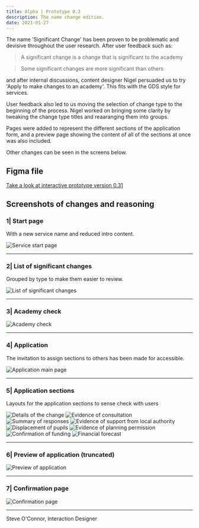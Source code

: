 ```yaml
---
title: Alpha | Prototype 0.3
description: The name change edition.
date: 2021-01-27
---
```


The name 'Significant Change' has been proven to be problematic and devisive throughout the user research. After user feedback such as:

> A significant change is a change that is significant to the academy

> Some significant changes are more significant than others

and after internal discussions, content designer Nigel persuaded us to try 'Apply to make changes to an academy'. This fits with the GDS style for services.

User feedback also led to us moving the selection of change type to the beginning of the process. Nigel worked on bringing some clarity by tweaking the change type titles and reaaranging them into groups.

Pages were added to represent the different sections of the application form, and a preview page showing the content of all of the sections at once was also included.

Other changes can be seen in the screens below.

## Figma file

[Take a look at interactive prototype version 0.31](https://www.figma.com/proto/drRjJIUBxwIuYAqAdchWZb/Sig-Change-0.31?page-id=0%3A1&node-id=339%3A2429&viewport=1079%2C178%2C0.30441993474960327&scaling=min-zoom)

## Screenshots of changes and reasoning

### 1| Start page

With a new service name and reduced intro content.

<img src="https://sdd-make-changes-design-history.netlify.app/images/prototype03/prototype03_01.png" alt="Service start page"/>

*****

### 2| List of significant changes

Grouped by type to make them easier to review.

<img src="https://sdd-make-changes-design-history.netlify.app/images/prototype03/prototype03_03.png" alt="List of significant changes"/>

*****

### 3| Academy check

<img src="https://sdd-make-changes-design-history.netlify.app/images/prototype03/prototype03_05.png" alt="Academy check"/>

*****

### 4| Application

The invitation to assign sections to others has been made for accessible.

<img src="https://sdd-make-changes-design-history.netlify.app/images/prototype03/prototype03_06.png" alt="Application main page"/>

*****

### 5| Application sections

Layouts for the application sections to sense check with users

<img src="https://sdd-make-changes-design-history.netlify.app/images/prototype03/prototype03_08.png" alt="Details of the change"/>

<img src="https://sdd-make-changes-design-history.netlify.app/images/prototype03/prototype03_09.png" alt="Evidence of consultation"/>

<img src="https://sdd-make-changes-design-history.netlify.app/images/prototype03/prototype03_10.png" alt="Summary of responses"/>

<img src="https://sdd-make-changes-design-history.netlify.app/images/prototype03/prototype03_11.png" alt="Evidence of support from local authority"/>

<img src="https://sdd-make-changes-design-history.netlify.app/images/prototype03/prototype03_12.png" alt="Displacement of pupils"/>

<img src="https://sdd-make-changes-design-history.netlify.app/images/prototype03/prototype03_13.png" alt="Evidence of planning permission"/>

<img src="https://sdd-make-changes-design-history.netlify.app/images/prototype03/prototype03_14.png" alt="Confirmation of funding"/>

<img src="https://sdd-make-changes-design-history.netlify.app/images/prototype03/prototype03_15.png" alt="Financial forecast"/>

*****

### 6| Preview of application (truncated)

<img src="https://sdd-make-changes-design-history.netlify.app/images/prototype03/prototype03_17.jpg" alt="Preview of application"/>

*****

### 7| Confirmation page

<img src="https://sdd-make-changes-design-history.netlify.app/images/prototype03/prototype03_18.png" alt="Confirmation page"/>

*****

Steve O'Connor, Interaction Designer